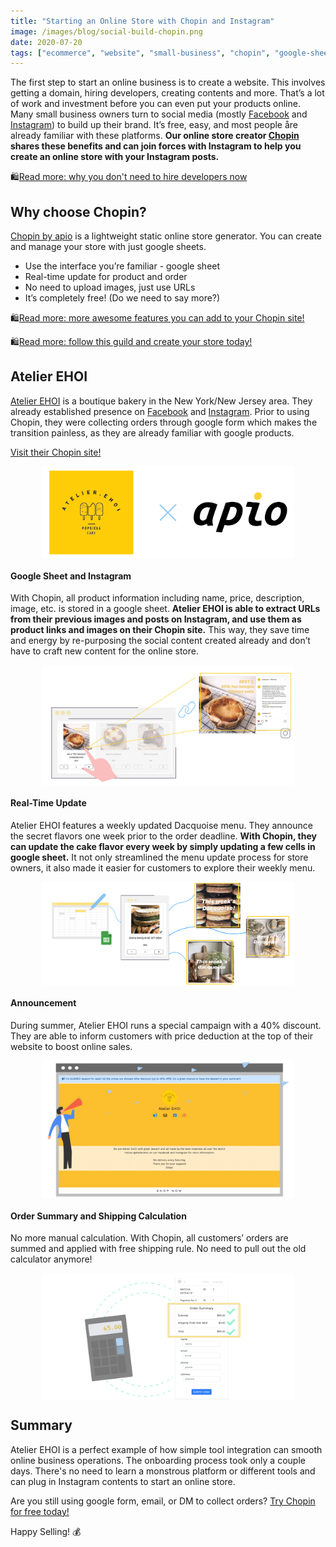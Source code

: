 ```yaml
---
title: "Starting an Online Store with Chopin and Instagram"
image: /images/blog/social-build-chopin.png
date: 2020-07-20
tags: ["ecommerce", "website", "small-business", "chopin", "google-sheet", "instagram", "facebook", "chopin-use-case", "use-case", "online-shop"]
---
```


The first step to start an online business is to create a website. This involves getting a domain, hiring developers, creating contents and more. That’s a lot of work and investment before you can even put your products online. Many small business owners turn to social media (mostly [Facebook](https://www.facebook.com/) and [Instagram](https://www.instagram.com/)) to build up their brand. It’s free, easy, and most people åre already familiar with these platforms. **Our online store creator [Chopin](https://telescope.apiobuild.com/app/chopin) shares these benefits and can join forces with Instagram to help you create an online store with your Instagram posts.**

🛍️[Read more: why you don\'t need to hire developers now](https://apiobuild.com/blog/build-a-website-for-your-business-what-do-you-need/)

## Why choose Chopin?

[Chopin by apio](https://telescope.apiobuild.com/app/chopin) is a lightweight static online store generator. You can create and manage your store with just google sheets.

- Use the interface you’re familiar - google sheet
- Real-time update for product and order
- No need to upload images, just use URLs
- It’s completely free! (Do we need to say more?)

🛍️[Read more: more awesome features you can add to your Chopin site!](https://apiobuild.com/blog/create-an-online-store-for-free/#introducing-chopin)

🛍️[Read more: follow this guild and create your store today!](https://apiobuild.com/blog/how-to-create-web-store-with-apio/)

## Atelier EHOI

[Atelier EHOI](https://tinyurl.com/Atelier-EHOI) is a boutique bakery in the New York/New Jersey area. They already established presence on [Facebook](https://www.facebook.com/atelierehoi-115683523541293/) and [Instagram](https://www.instagram.com/atelierehoi/). Prior to using Chopin, they were collecting orders through google form which makes the transition painless, as they are already familiar with google products.

[Visit their Chopin site!](tinyurl.com/Atelier-EHOI)

<img src="/images/blog/ehoi-apio.png" class="post-img">

#### Google Sheet and Instagram

With Chopin, all product information including name, price, description, image, etc. is stored in a google sheet. **Atelier EHOI is able to extract URLs from their previous images and posts on Instagram, and use them as product links and images on their Chopin site.** This way, they save time and energy by re-purposing the social content created already and don’t have to craft new content for the online store.

<img src="/images/blog/link-to-ig.png" class="post-img">

#### Real-Time Update

Atelier EHOI features a weekly updated Dacquoise menu. They announce the secret flavors one week prior to the order deadline. **With Chopin, they can update the cake flavor every week by simply updating a few cells in google sheet.** It not only streamlined the menu update process for store owners, it also made it easier for customers to explore their weekly menu.

<img src="/images/blog/update-catalog.png" class="post-img">

#### Announcement

During summer, Atelier EHOI runs a special campaign with a 40% discount. They are able to inform customers with price deduction at the top of their website to boost online sales.

<img src="/images/blog/ehoi-annoucement.png" class="post-img">

#### Order Summary and Shipping Calculation

No more manual calculation. With Chopin, all customers’ orders are summed and applied with free shipping rule. No need to pull out the old calculator anymore!

<img src="/images/blog/order-summary.png" class="post-img">

## Summary

Atelier EHOI is a perfect example of how simple tool integration can smooth online business operations. The onboarding process took only a couple days. There's no need to learn a monstrous platform or different tools and can plug in Instagram contents to start an online store.

Are you still using google form, email, or DM to collect orders? [Try Chopin for free today!](https://apiobuild.com/blog/how-to-create-web-store-with-apio/)

Happy Selling! 💰

<style>
.post-img {
    display: block;
    margin-left: auto;
    margin-right: auto;
    max-width: 80%;
}
</style>
